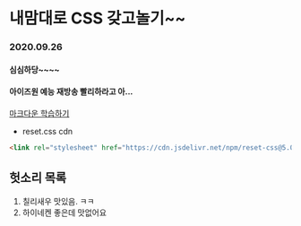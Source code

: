 # 내맘대로 CSS 갖고놀기~~

### 2020.09.26 
#### 심심하당~~~~
#### 아이즈원 예능 재방송 빨리하라고 아...

[마크다운 학습하기](./my-first-markdown.md)

- reset.css cdn
```html
<link rel="stylesheet" href="https://cdn.jsdelivr.net/npm/reset-css@5.0.1/reset.min.css">
```
## 헛소리 목록
1. 칠리새우 맛있음. ㅋㅋ
2. 하이네켄 좋은데 맛없어요

